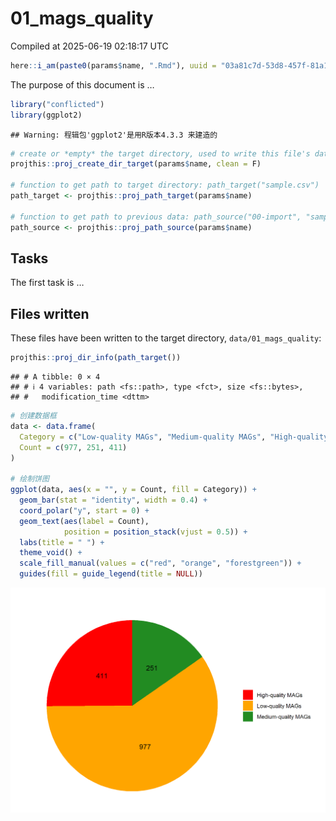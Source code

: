 01_mags_quality
================
Compiled at 2025-06-19 02:18:17 UTC

``` r
here::i_am(paste0(params$name, ".Rmd"), uuid = "03a81c7d-53d8-457f-81a1-1d4a357b635d")
```

The purpose of this document is …

``` r
library("conflicted")
library(ggplot2)
```

    ## Warning: 程辑包'ggplot2'是用R版本4.3.3 来建造的

``` r
# create or *empty* the target directory, used to write this file's data: 
projthis::proj_create_dir_target(params$name, clean = F)

# function to get path to target directory: path_target("sample.csv")
path_target <- projthis::proj_path_target(params$name)

# function to get path to previous data: path_source("00-import", "sample.csv")
path_source <- projthis::proj_path_source(params$name)
```

## Tasks

The first task is …

## Files written

These files have been written to the target directory,
`data/01_mags_quality`:

``` r
projthis::proj_dir_info(path_target())
```

    ## # A tibble: 0 × 4
    ## # ℹ 4 variables: path <fs::path>, type <fct>, size <fs::bytes>,
    ## #   modification_time <dttm>

``` r
# 创建数据框
data <- data.frame(
  Category = c("Low-quality MAGs", "Medium-quality MAGs", "High-quality MAGs"),
  Count = c(977, 251, 411)
)

# 绘制饼图
ggplot(data, aes(x = "", y = Count, fill = Category)) +
  geom_bar(stat = "identity", width = 0.4) +
  coord_polar("y", start = 0) +
  geom_text(aes(label = Count), 
            position = position_stack(vjust = 0.5)) +
  labs(title = " ") +
  theme_void() +
  scale_fill_manual(values = c("red", "orange", "forestgreen")) +
  guides(fill = guide_legend(title = NULL))
```

![](01_mags_quality_files/figure-gfm/unnamed-chunk-1-1.png)<!-- -->
